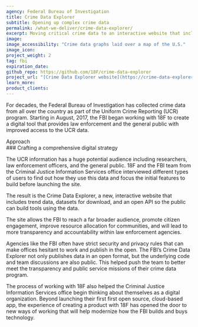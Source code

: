 ```yaml
---
agency: Federal Bureau of Investigation
title: Crime Data Explorer
subtitle: Opening up complex crime data
permalink: /what-we-deliver/crime-data-explorer/
excerpt: Moving critical crime data to an interactive website that includes trend data, datasets for download, and an open API so the public can build tools using the data.
image:
image_accessibility: "Crime data graphs laid over a map of the U.S."
image_icon:
project_weight: 2
tag: fbi
expiration_date:
github_repo: https://github.com/18F/crime-data-explorer
project_url: "[Crime Data Explorer website](https://crime-data-explorer.fr.cloud.gov/)"
learn_more:
product_clients:
---
```


For decades, the Federal Bureau of Investigation has collected crime
data from all over the country as part of the Uniform Crime Reporting
(UCR) program. Starting in August, 2017, the FBI began working with 18F
to create a digital tool that provides law enforcement and the general
public with improved access to the UCR data.

<div class="small-caps">Approach</div>
### Crafting a comprehensive digital strategy

The UCR information has a huge potential audience including researchers,
law enforcement officers, and the general public. 18F and the FBI team
from the Criminal Justice Information Services office interviewed
different types of users to find out how they use this data and focus
the initial features to build before launching the site.

The result is the Crime Data Explorer, a new, interactive website that
includes trend data, datasets for download, and an open API so the
public can build tools using the data.

The site allows the FBI to reach a far broader audience, promote citizen
engagement, improve resource allocation for communities, and will lead
to more transparency and accountability within law enforcement agencies.

Agencies like the FBI often have strict security and privacy rules that
can make offices hesitant to work and publish in the open. The FBI’s
Crime Data Explorer not only publishes data in an open format, but the
underlying code and team discussions are also public. This helped push
the team to better meet the transparency and public service missions of
their crime data program.

The process of working with 18F also helped the Criminal Justice
Information Services office begin thinking about themselves as a digital
organization. Beyond launching their first first open source,
cloud-based app, the experience of creating a product with 18F has
opened the door to new ways of working that will help modernize how the
FBI builds and buys technology.

